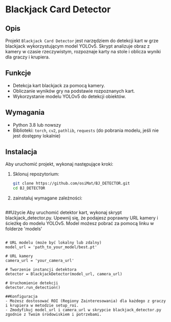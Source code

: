 # Blackjack Card Detector

## Opis
Projekt `Blackjack Card Detector` jest narzędziem do detekcji kart w grze blackjack wykorzystującym model YOLOv5. Skrypt analizuje obraz z kamery w czasie rzeczywistym, rozpoznaje karty na stole i oblicza wyniki dla graczy i krupiera.

## Funkcje
- Detekcja kart blackjack za pomocą kamery.
- Obliczanie wyników gry na podstawie rozpoznanych kart.
- Wykorzystanie modelu YOLOv5 do detekcji obiektów.

## Wymagania
- Python 3.8 lub nowszy
- Biblioteki: `torch`, `cv2`, `pathlib`, `requests` (do pobrania modelu, jeśli nie jest dostępny lokalnie)

## Instalacja
Aby uruchomić projekt, wykonaj następujące kroki:

1. Sklonuj repozytorium:
   ```bash
   git clone https://github.com/osiMat/BJ_DETECTOR.git
   cd BJ_DETECTOR

2. zainstaluj wymagane zależności:
   ```pip install torch opencv-python requests

##Użycie
Aby uruchomić detektor kart, wykonaj skrypt blackjack_detector.py. Upewnij się, że podajesz poprawny URL kamery i ścieżkę do modelu YOLOv5. Model możesz pobrać za pomocą linku w folderze 'models'

   ```from blackjack_detector import BlackjackDetector

   # URL modelu (może być lokalny lub zdalny)
   model_url = 'path_to_your_model/best.pt'

   # URL kamery
   camera_url = 'your_camera_url'

   # Tworzenie instancji detektora
   detector = BlackjackDetector(model_url, camera_url)

   # Uruchomienie detekcji
   detector.run_detection()

##Konfiguracja
- Możesz dostosować ROI (Regiony Zainteresowania) dla każdego z graczy i krupiera w metodzie setup_roi.
- Zmodyfikuj model_url i camera_url w skrypcie blackjack_detector.py zgodnie z Twoim środowiskiem i potrzebami.

